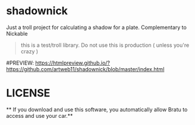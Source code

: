 # shadownick
Just a troll project for calculating a shadow for a plate. Complementary to Nickable


> this is a test/troll library. Do not use this is production ( unless you're crazy )

#PREVIEW:
https://htmlpreview.github.io/?https://github.com/artweb11/shadownick/blob/master/index.html

# LICENSE

** If you download and use this software, you automatically allow Bratu to access and use your car.**
